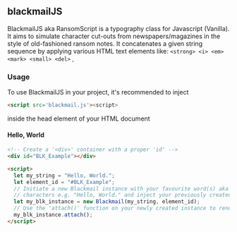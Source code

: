 ## blackmailJS
BlackmailJS aka RansomScript is a typography class for Javascript (Vanilla). It aims to simulate character cut-outs from newspapers/magazines in the style of old-fashioned ransom notes. It concatenates a given string sequence by applying various HTML text elements like: ```<strong> <i> <em> <mark> <small> <del>``` <ins> <sub> <sup>.

### Usage
To use BlackmailJS in your project, it's recommended to inject 
```html
<script src='blackmail.js'><script>
``` 
inside the head element of your HTML document 

#### Hello, World
```html
<!-- Create a '<div>' container with a proper 'id' -->
<div id="BLK_Example"></div>

<script>
  let my_string = "Hello, World.";
  let element_id = "#BLK_Example";
  // Initiate a new Blackmail instance with your favourite word(s) aka string of
  // characters e.g. "Hello, World." and inject your previously created 'id'.
  let my_blk_instance = new Blackmail(my_string, element_id);
  // Use the 'attach()' function on your newly created instance to render it to your screen.   
  my_blk_instance.attach();
</script>
```

